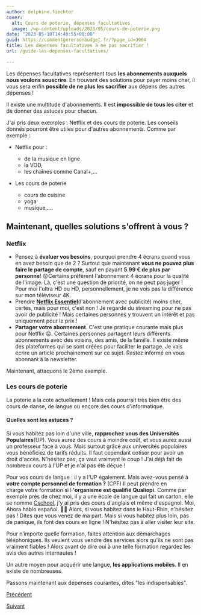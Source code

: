 ```yaml
---
author: delphine.fiechter
cover:
  alt: Cours de poterie, dépenses facultatives
  image: /wp-content/uploads/2023/05/cours-de-poterie.png
date: "2023-05-10T14:40:55+00:00"
guid: https://commentgerersonbudget.fr/?page_id=3064
title: Les dépenses facultatives à ne pas sacrifier !
url: /guide-les-depenses-facultatives/

---
```

Les dépenses facultatives représentent tous **les abonnements auxquels nous voulons souscrire**. En trouvant des solutions pour payer moins cher, il vous sera enfin **possible de ne plus les sacrifier** aux dépens des autres dépenses !

Il existe une multitude d'abonnements. Il est **impossible de tous les citer** et de donner des astuces pour chacun.

J'ai pris deux exemples : Netflix et des cours de poterie. Les conseils donnés pourront être utiles pour d'autres abonnements. Comme par exemple :

- Netflix pour :
  - de la musique en ligne
  - la VOD,
  - les chaînes comme Canal+,...

- Les cours de poterie
  - cours de cuisine
  - yoga
  - musique,....

## Maintenant, quelles solutions s'offrent à vous ?

### Netflix

- Pensez à **évaluer vos besoins**, pourquoi prendre 4 écrans quand vous en avez besoin que de 2 ? Surtout que maintenant **vous ne pouvez plus faire le partage de compte**, sauf en payant **5.99 € de plus par personne**! 😡Certains préfèrent l'abonnement 4 écrans pour la qualité de l'image. Là, c'est une question de priorité, on ne peut pas juger ! Pour moi l'ultra HD ou HD, personnellement, je ne vois pas la différence sur mon téléviseur 4K.
- Prendre **[Netflix Essentiel](https://www.slate.fr/story/243983/netflix-avec-pub-television-prix-abonnement-essentiel "netflix essentiel")**(l'abonnement avec publicité) moins cher, certes, mais pour moi, c'est non ! Je regarde du streaming pour ne pas avoir de publicité ! Mais certaines personnes y trouvent un intérêt et pas uniquement pour le prix !
- **Partager votre abonnement**. C'est une pratique courante mais plus pour Netflix 😡. Certaines personnes partagent leurs différents abonnements avec des voisins, des amis, de la famille. Il existe même des plateformes qui se sont créées pour faciliter le partage. Je vais écrire un article prochainement sur ce sujet. Restez informé en vous abonnant à la newsletter.

Maintenant, attaquons le 2ème exemple.

### Les cours de poterie

La poterie a la cote actuellement ! Mais cela pourrait très bien être des cours de danse, de langue ou encore des cours d'informatique.

#### Quelles sont les astuces ?

Si vous habitez pas loin d'une ville, **rapprochez vous des Universités Populaires**(UP). Vous aurez des cours à moindre coût, et vous aurez aussi un professeur face à vous. Mais surtout grâce aux universités populaires vous bénéficiez de tarifs réduits. Il faut cependant cotiser pour avoir un droit d'accès. N'hésitez pas, ça vaut vraiment le coup ! J'ai déjà fait de nombreux cours à l'UP et je n'ai pas été déçue !

Pour vos cours de langue : il y a l'UP également. Mais avez-vous pensé à **votre compte personnel de formation ?** (CPF) Il peut prendre en charge votre formation si l **'organisme est qualifié Qualiopi.** Comme par exemple près de chez moi, il y a une école de langue qui fait un carton, elle se nomme [Cschool](https://www.cschool.fr/ "Cschool"), j'y ai pris des cours d'anglais et même d'espagnol. Moi, Ahora hablo español. 🤣🤣 Alors, si vous habitez dans le Haut-Rhin, n'hésitez pas ! Dites que vous venez de ma part. Mais si vous habitez plus loin, pas de panique, ils font des cours en ligne ! N'hésitez pas à aller visiter leur site.

Pour n’importe quelle formation, faites attention aux démarchages téléphoniques. Ils veulent vous vendre des services alors qu'ils ne sont pas vraiment fiables ! Alors avant de dire oui à une telle formation regardez les avis des autres internautes !

Un autre moyen pour acquérir une langue, **les applications mobiles**. Il en existe de nombreuses.

Passons maintenant aux dépenses courantes, dites "les indispensables".

[Précédent](https://commentgerersonbudget.fr/guide-les-depenses-extras "Précédent")

[Suivant](https://commentgerersonbudget.fr/guide-les-depenses-indispensables "Suivantles dépenses indispensables")
